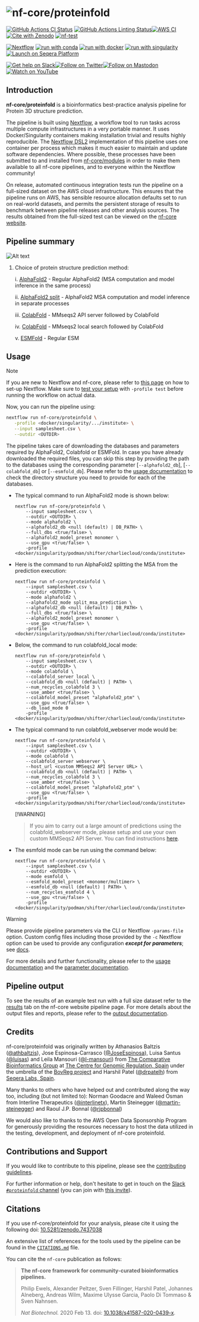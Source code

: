 <h1>
  <picture>
    <source media="(prefers-color-scheme: dark)" srcset="docs/images/nf-core-proteinfold_logo_dark.png">
    <img alt="nf-core/proteinfold" src="docs/images/nf-core-proteinfold_logo_light.png">
  </picture>
</h1>

[![GitHub Actions CI Status](https://github.com/nf-core/proteinfold/actions/workflows/ci.yml/badge.svg)](https://github.com/nf-core/proteinfold/actions/workflows/ci.yml)
[![GitHub Actions Linting Status](https://github.com/nf-core/proteinfold/actions/workflows/linting.yml/badge.svg)](https://github.com/nf-core/proteinfold/actions/workflows/linting.yml)[![AWS CI](https://img.shields.io/badge/CI%20tests-full%20size-FF9900?labelColor=000000&logo=Amazon%20AWS)](https://nf-co.re/proteinfold/results)[![Cite with Zenodo](http://img.shields.io/badge/DOI-10.5281/zenodo.13135393-1073c8?labelColor=000000)](https://doi.org/10.5281/zenodo.13135393)
[![nf-test](https://img.shields.io/badge/unit_tests-nf--test-337ab7.svg)](https://www.nf-test.com)

[![Nextflow](https://img.shields.io/badge/nextflow%20DSL2-%E2%89%A524.04.2-23aa62.svg)](https://www.nextflow.io/)
[![run with conda](http://img.shields.io/badge/run%20with-conda-3EB049?labelColor=000000&logo=anaconda)](https://docs.conda.io/en/latest/)
[![run with docker](https://img.shields.io/badge/run%20with-docker-0db7ed?labelColor=000000&logo=docker)](https://www.docker.com/)
[![run with singularity](https://img.shields.io/badge/run%20with-singularity-1d355c.svg?labelColor=000000)](https://sylabs.io/docs/)
[![Launch on Seqera Platform](https://img.shields.io/badge/Launch%20%F0%9F%9A%80-Seqera%20Platform-%234256e7)](https://cloud.seqera.io/launch?pipeline=https://github.com/nf-core/proteinfold)

[![Get help on Slack](http://img.shields.io/badge/slack-nf--core%20%23proteinfold-4A154B?labelColor=000000&logo=slack)](https://nfcore.slack.com/channels/proteinfold)[![Follow on Twitter](http://img.shields.io/badge/twitter-%40nf__core-1DA1F2?labelColor=000000&logo=twitter)](https://twitter.com/nf_core)[![Follow on Mastodon](https://img.shields.io/badge/mastodon-nf__core-6364ff?labelColor=FFFFFF&logo=mastodon)](https://mstdn.science/@nf_core)[![Watch on YouTube](http://img.shields.io/badge/youtube-nf--core-FF0000?labelColor=000000&logo=youtube)](https://www.youtube.com/c/nf-core)

## Introduction

**nf-core/proteinfold** is a bioinformatics best-practice analysis pipeline for Protein 3D structure prediction.

The pipeline is built using [Nextflow](https://www.nextflow.io), a workflow tool to run tasks across multiple compute infrastructures in a very portable manner. It uses Docker/Singularity containers making installation trivial and results highly reproducible. The [Nextflow DSL2](https://www.nextflow.io/docs/latest/dsl2.html) implementation of this pipeline uses one container per process which makes it much easier to maintain and update software dependencies. Where possible, these processes have been submitted to and installed from [nf-core/modules](https://github.com/nf-core/modules) in order to make them available to all nf-core pipelines, and to everyone within the Nextflow community!

On release, automated continuous integration tests run the pipeline on a full-sized dataset on the AWS cloud infrastructure. This ensures that the pipeline runs on AWS, has sensible resource allocation defaults set to run on real-world datasets, and permits the persistent storage of results to benchmark between pipeline releases and other analysis sources. The results obtained from the full-sized test can be viewed on the [nf-core website](https://nf-co.re/proteinfold/results).

## Pipeline summary

![Alt text](docs/images/nf-core-proteinfold_metro_map_1.1.0.png?raw=true "nf-core-proteinfold 1.1.0 metro map")

1. Choice of protein structure prediction method:

   i. [AlphaFold2](https://github.com/deepmind/alphafold) - Regular AlphaFold2 (MSA computation and model inference in the same process)

   ii. [AlphaFold2 split](https://github.com/luisas/alphafold_split) - AlphaFold2 MSA computation and model inference in separate processes

   iii. [ColabFold](https://github.com/sokrypton/ColabFold) - MMseqs2 API server followed by ColabFold

   iv. [ColabFold](https://github.com/sokrypton/ColabFold) - MMseqs2 local search followed by ColabFold

   v. [ESMFold](https://github.com/facebookresearch/esm) - Regular ESM

## Usage

> [!NOTE]
> If you are new to Nextflow and nf-core, please refer to [this page](https://nf-co.re/docs/usage/installation) on how to set-up Nextflow. Make sure to [test your setup](https://nf-co.re/docs/usage/introduction#how-to-run-a-pipeline) with `-profile test` before running the workflow on actual data.

Now, you can run the pipeline using:

```bash
nextflow run nf-core/proteinfold \
   -profile <docker/singularity/.../institute> \
   --input samplesheet.csv \
   --outdir <OUTDIR>
```

The pipeline takes care of downloading the databases and parameters required by AlphaFold2, Colabfold or ESMFold. In case you have already downloaded the required files, you can skip this step by providing the path to the databases using the corresponding parameter [`--alphafold2_db`], [`--colabfold_db`] or [`--esmfold_db`]. Please refer to the [usage documentation](https://nf-co.re/proteinfold/usage) to check the directory structure you need to provide for each of the databases.

- The typical command to run AlphaFold2 mode is shown below:

  ```console
  nextflow run nf-core/proteinfold \
      --input samplesheet.csv \
      --outdir <OUTDIR> \
      --mode alphafold2 \
      --alphafold2_db <null (default) | DB_PATH> \
      --full_dbs <true/false> \
      --alphafold2_model_preset monomer \
      --use_gpu <true/false> \
      -profile <docker/singularity/podman/shifter/charliecloud/conda/institute>
  ```

- Here is the command to run AlphaFold2 splitting the MSA from the prediction execution:

  ```console
  nextflow run nf-core/proteinfold \
      --input samplesheet.csv \
      --outdir <OUTDIR> \
      --mode alphafold2 \
      --alphafold2_mode split_msa_prediction \
      --alphafold2_db <null (default) | DB_PATH> \
      --full_dbs <true/false> \
      --alphafold2_model_preset monomer \
      --use_gpu <true/false> \
      -profile <docker/singularity/podman/shifter/charliecloud/conda/institute>
  ```

- Below, the command to run colabfold_local mode:

  ```console
  nextflow run nf-core/proteinfold \
      --input samplesheet.csv \
      --outdir <OUTDIR> \
      --mode colabfold \
      --colabfold_server local \
      --colabfold_db <null (default) | PATH> \
      --num_recycles_colabfold 3 \
      --use_amber <true/false> \
      --colabfold_model_preset "alphafold2_ptm" \
      --use_gpu <true/false> \
      --db_load_mode 0
      -profile <docker/singularity/podman/shifter/charliecloud/conda/institute>
  ```

- The typical command to run colabfold_webserver mode would be:

  ```console
  nextflow run nf-core/proteinfold \
      --input samplesheet.csv \
      --outdir <OUTDIR> \
      --mode colabfold \
      --colabfold_server webserver \
      --host_url <custom MMSeqs2 API Server URL> \
      --colabfold_db <null (default) | PATH> \
      --num_recycles_colabfold 3 \
      --use_amber <true/false> \
      --colabfold_model_preset "alphafold2_ptm" \
      --use_gpu <true/false> \
      -profile <docker/singularity/podman/shifter/charliecloud/conda/institute>
  ```

  [!WARNING]

  > If you aim to carry out a large amount of predictions using the colabfold_webserver mode, please setup and use your own custom MMSeqs2 API Server. You can find instructions [here](https://github.com/sokrypton/ColabFold/tree/main/MsaServer).

- The esmfold mode can be run using the command below:

  ```console
  nextflow run nf-core/proteinfold \
      --input samplesheet.csv \
      --outdir <OUTDIR> \
      --mode esmfold \
      --esmfold_model_preset <monomer/multimer> \
      --esmfold_db <null (default) | PATH> \
      --num_recycles_esmfold 4 \
      --use_gpu <true/false> \
      -profile <docker/singularity/podman/shifter/charliecloud/conda/institute>
  ```

> [!WARNING]
> Please provide pipeline parameters via the CLI or Nextflow `-params-file` option. Custom config files including those provided by the `-c` Nextflow option can be used to provide any configuration _**except for parameters**_; see [docs](https://nf-co.re/docs/usage/getting_started/configuration#custom-configuration-files).

For more details and further functionality, please refer to the [usage documentation](https://nf-co.re/proteinfold/usage) and the [parameter documentation](https://nf-co.re/proteinfold/parameters).

## Pipeline output

To see the results of an example test run with a full size dataset refer to the [results](https://nf-co.re/proteinfold/results) tab on the nf-core website pipeline page.
For more details about the output files and reports, please refer to the
[output documentation](https://nf-co.re/proteinfold/output).

## Credits

nf-core/proteinfold was originally written by Athanasios Baltzis ([@athbaltzis](https://github.com/athbaltzis)), Jose Espinosa-Carrasco ([@JoseEspinosa](https://github.com/JoseEspinosa)), Luisa Santus ([@luisas](https://github.com/luisas)) and Leila Mansouri ([@l-mansouri](https://github.com/l-mansouri)) from [The Comparative Bioinformatics Group](https://www.crg.eu/en/cedric_notredame) at [The Centre for Genomic Regulation, Spain](https://www.crg.eu/) under the umbrella of the [BovReg project](https://www.bovreg.eu/) and Harshil Patel ([@drpatelh](https://github.com/drpatelh)) from [Seqera Labs, Spain](https://seqera.io/).

Many thanks to others who have helped out and contributed along the way too, including (but not limited to): Norman Goodacre and Waleed Osman from Interline Therapeutics ([@interlinetx](https://github.com/interlinetx)), Martin Steinegger ([@martin-steinegger](https://github.com/martin-steinegger)) and Raoul J.P. Bonnal ([@rjpbonnal](https://github.com/rjpbonnal))

We would also like to thanks to the AWS Open Data Sponsorship Program for generously providing the resources necessary to host the data utilized in the testing, development, and deployment of nf-core proteinfold.

## Contributions and Support

If you would like to contribute to this pipeline, please see the [contributing guidelines](.github/CONTRIBUTING.md).

For further information or help, don't hesitate to get in touch on the [Slack `#proteinfold` channel](https://nfcore.slack.com/channels/proteinfold) (you can join with [this invite](https://nf-co.re/join/slack)).

## Citations

If you use nf-core/proteinfold for your analysis, please cite it using the following doi: [10.5281/zenodo.7437038](https://doi.org/10.5281/zenodo.7437038)

An extensive list of references for the tools used by the pipeline can be found in the [`CITATIONS.md`](CITATIONS.md) file.

You can cite the `nf-core` publication as follows:

> **The nf-core framework for community-curated bioinformatics pipelines.**
>
> Philip Ewels, Alexander Peltzer, Sven Fillinger, Harshil Patel, Johannes Alneberg, Andreas Wilm, Maxime Ulysse Garcia, Paolo Di Tommaso & Sven Nahnsen.
>
> _Nat Biotechnol._ 2020 Feb 13. doi: [10.1038/s41587-020-0439-x](https://dx.doi.org/10.1038/s41587-020-0439-x).

